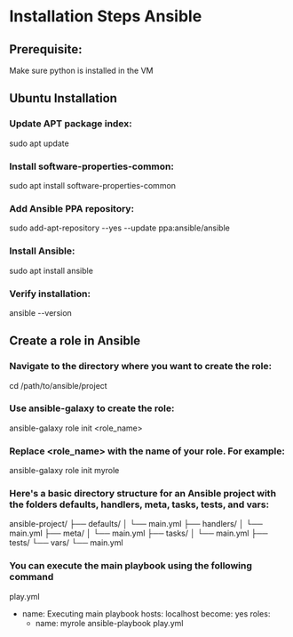 # Installation Steps Ansible

## Prerequisite:
Make sure python is installed in the VM 

## Ubuntu Installation

### Update APT package index:

sudo apt update

### Install software-properties-common:

sudo apt install software-properties-common

### Add Ansible PPA repository:

sudo add-apt-repository --yes --update ppa:ansible/ansible

### Install Ansible:

sudo apt install ansible

### Verify installation:

ansible --version

## Create a role in Ansible 

### Navigate to the directory where you want to create the role:

cd /path/to/ansible/project

### Use ansible-galaxy to create the role:

ansible-galaxy role init <role_name>

### Replace <role_name> with the name of your role. For example:

ansible-galaxy role init myrole

### Here's a basic directory structure for an Ansible project with the folders defaults, handlers, meta, tasks, tests, and vars:

ansible-project/
├── defaults/
│   └── main.yml
├── handlers/
│   └── main.yml
├── meta/
│   └── main.yml
├── tasks/
│   └── main.yml
├── tests/
└── vars/
    └── main.yml

### You can execute the main playbook using the following command 
play.yml
- name: Executing main playbook
  hosts: localhost
  become: yes
  roles:
    - name: myrole
ansible-playbook play.yml

